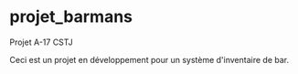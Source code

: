 # projet_barmans
Projet A-17 CSTJ

Ceci est un projet en développement pour un système d'inventaire de bar.
